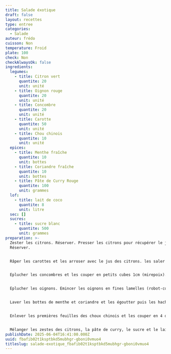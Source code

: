 ```yaml
---
title: Salade éxotique
draft: false
layout: recettes
type: entree
categories:
  - Salade
auteur: frédo
cuisson: Non
temperature: Froid
plate: 100
check: Non
checkAlwaysOk: false
ingredients:
  legumes:
    - title: Citron vert
      quantite: 20
      unit: unité
    - title: Oignon rouge
      quantite: 20
      unit: unité
    - title: Concombre
      quantite: 20
      unit: unité
    - title: Carotte
      quantite: 50
      unit: unité
    - title: Chou chinois
      quantite: 10
      unit: unité
  epices:
    - title: Menthe fraîche
      quantite: 10
      unit: bottes
    - title: Coriandre fraîche
      quantite: 10
      unit: bottes
    - title: Pâte de Curry Rouge
      quantite: 100
      unit: grammes
  lof:
    - title: lait de coco
      quantite: 8
      unit: litre
  sec: []
  sucres:
    - title: sucre blanc
      quantite: 500
      unit: grammes
preparation: >-
  Zester les citrons. Réserver. Presser les citrons pour récupérer le jus.
  Réserver.


  Râper les carottes et les arroser avec le jus des citrons. les saler un peu. Réserver.


  Eplucher les concombres et les couper en petits cubes 1cm (mirepoix). Réserver.


  Eplucher les oignons. Emincer les oignons en fines lamelles (robot-coupe). Réserver.


  Laver les bottes de menthe et coriandre et les égoutter puis les hacher finement. Réserver.


  Enlever les premières feuilles des choux chinois et les couper en 4 dans le sens de la longueur. Les émincer ensuite en fines lamelles dans le sens de la largeur.


  Mélanger les zestes des citrons, la pâte de curry, le sucre et le lait de coco et ajouter cette sauce aux crudités mélangés intimement avant de servir.
publishDate: 2025-06-04T16:41:00.000Z
uuid: fbafib02t1ksptbkd5mubhgr-gboni0vmuo4
titleslug: salade-exotique_fbafib02t1ksptbkd5mubhgr-gboni0vmuo4
---
```

